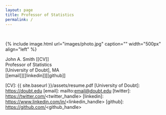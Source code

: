 ```yaml
---
layout: page
title: Professor of Statistics  
permalink: /
---
```

<br> 

{% include image.html url="images/photo.jpg" caption="" width="500px" align="left" %}


John A. Smith [[CV]]<br />
Professor of Statistics <br />
[University of Doubt], MA <br />
[[email]][[linkedin]][[github]] <br />

[CV]: {{ site.baseurl }}/assets/resume.pdf
[University of Doubt]: https://doubt.edu
[email]: mailto:email@doubt.edu
[twitter]: https://twitter.com/<twitter_handle>
[linkedin]: https://www.linkedin.com/in/<linkedin_handle>
[github]: https://github.com/<github_handle>